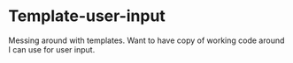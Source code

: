 # Template-user-input
Messing around with templates. Want to have copy of working code around I can use for user input. 
